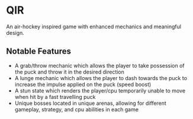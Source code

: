 # QIR

An air-hockey inspired game with enhanced mechanics and meaningful design.

## Notable Features

- A grab/throw mechanic which allows the player to take possession of the puck and throw it in the desired direction
- A lunge mechanic which allows the player to dash towards the puck to increase the impulse applied on the puck (speed boost)
- A stun state which renders the player/cpu temporarily unable to move when hit by a fast travelling puck
- Unique bosses located in unique arenas, allowing for different gameplay, strategy, and cpu abilities in each game
